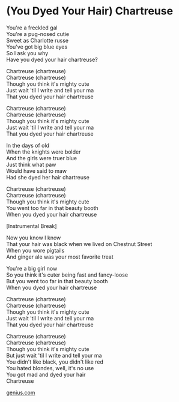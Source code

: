 # (You Dyed Your Hair) Chartreuse
You're a freckled gal  
You're a pug-nosed cutie  
Sweet as Charlotte russe  
You've got big blue eyes  
So I ask you why  
Have you dyed your hair chartreuse?  

Chartreuse (chartreuse)  
Chartreuse (chartreuse)  
Though you think it's mighty cute  
Just wait 'til I write and tell your ma  
That you dyed your hair chartreuse  

Chartreuse (chartreuse)  
Chartreuse (chartreuse)  
Though you think it's mighty cute  
Just wait 'til I write and tell your ma  
That you dyed your hair chartreuse  

In the days of old  
When the knights were bolder  
And the girls were truer blue  
Just think what paw  
Would have said to maw  
Had she dyed her hair chartreuse  

Chartreuse (chartreuse)  
Chartreuse (chartreuse)  
Though you think it's mighty cute  
You went too far in that beauty booth  
When you dyed your hair chartreuse  

[Instrumental Break]  

Now you know I know  
That your hair was black when we lived on Chestnut Street  
When you wore pigtails  
And ginger ale was your most favorite treat  

You're a big girl now  
So you think it's cuter being fast and fancy-loose  
But you went too far in that beauty booth  
When you dyed your hair chartreuse  

Chartreuse (chartreuse)  
Chartreuse (chartreuse)  
Though you think it's mighty cute  
Just wait 'til I write and tell your ma  
That you dyed your hair chartreuse  

Chartreuse (chartreuse)  
Chartreuse (chartreuse)  
Though you think it's mighty cute  
But just wait 'til I write and tell your ma  
You didn't like black, you didn't like red  
You hated blondes, well, it's no use  
You got mad and dyed your hair  
Chartreuse

[genius.com](https://genius.com/Louis-jordan-you-dyed-your-hair-chartreuse-lyrics)
